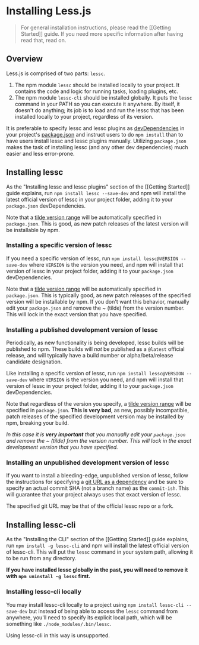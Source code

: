 # Installing Less.js

> For general installation instructions, please read the [[Getting Started]] guide. If you need more specific information after having read that, read on.

## Overview
Less.js is comprised of two parts: `lessc`.

1. The npm module `lessc` should be installed locally to your project. It contains the code and logic for running tasks, loading plugins, etc.
1. The npm module `lessc-cli` should be installed globally. It puts the `lessc` command in your PATH so you can execute it anywhere. By itself, it doesn't do anything; its job is to load and run the lessc that has been installed locally to your project, regardless of its version.

It is preferable to specify lessc and lessc plugins as [devDependencies](https://npmjs.org/doc/json.html#devDependencies) in your project's [package.json](https://npmjs.org/doc/json.html) and instruct users to do `npm install` than to have users install lessc and lessc plugins manually. Utilizing `package.json` makes the task of installing lessc (and any other dev dependencies) much easier and less error-prone.

## Installing lessc
As the "Installing lessc and lessc plugins" section of the [[Getting Started]] guide explains, run `npm install lessc --save-dev` and npm will install the latest official version of lessc in your project folder, adding it to your `package.json` devDependencies.

Note that a [tilde version range][] will be automatically specified in `package.json`. This is good, as new patch releases of the latest version will be installable by npm.

[tilde version range]: https://npmjs.org/doc/json.html#Tilde-Version-Ranges

### Installing a specific version of lessc
If you need a specific version of lessc, run `npm install lessc@VERSION --save-dev` where `VERSION` is the version you need, and npm will install that version of lessc in your project folder, adding it to your `package.json` devDependencies.

Note that a [tilde version range][] will be automatically specified in `package.json`. This is typically good, as new patch releases of the specified version will be installable by npm. If you don't want this behavior, manually edit your `package.json` and remove the ~ (tilde) from the version number. This will lock in the exact version that you have specified.

### Installing a published development version of lessc
Periodically, as new functionality is being developed, lessc builds will be published to npm. These builds will _not_ be published as a `@latest` official release, and will typically have a build number or alpha/beta/release candidate designation.

Like installing a specific version of lessc, run `npm install lessc@VERSION --save-dev` where `VERSION` is the version you need, and npm will install that version of lessc in your project folder, adding it to your `package.json` devDependencies.

Note that regardless of the version you specify, a [tilde version range][] will be specified in `package.json`. **This is very bad**, as new, possibly incompatible, patch releases of the specified development version may be installed by npm, breaking your build.

_In this case it is **very important** that you manually edit your `package.json` and remove the ~ (tilde) from the version number. This will lock in the exact development version that you have specified._

### Installing an unpublished development version of lessc
If you want to install a bleeding-edge, unpublished version of lessc, follow the instructions for specifying a [git URL as a dependency](https://npmjs.org/doc/json.html#Git-URLs-as-Dependencies) and be sure to specify an actual commit SHA (not a branch name) as the `commit-ish`. This will guarantee that your project always uses that exact version of lessc.

The specified git URL may be that of the official lessc repo or a fork.

## Installing lessc-cli
As the "Installing the CLI" section of the [[Getting Started]] guide explains, run `npm install -g lessc-cli` and npm will install the latest official version of lessc-cli. This will put the `lessc` command in your system path, allowing it to be run from any directory.

**If you have installed lessc globally in the past, you will need to remove it with `npm uninstall -g lessc` first.**

### Installing lessc-cli locally
You may install lessc-cli locally to a project using `npm install lessc-cli --save-dev` but instead of being able to access the `lessc` command from anywhere, you'll need to specify its explicit local path, which will be something like `./node_modules/.bin/lessc`.

Using lessc-cli in this way is unsupported.